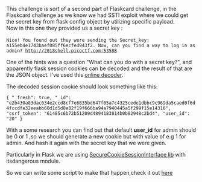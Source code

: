 This challenge is sort of a second part of Flaskcard challenge, in the Flaskcard challenge as we know we had SSTI exploit where we could get the secret key from flask config object by utilizing specific payload.  
Now in this one they provided us a secret key : <br><br>
<quote><code>Nice! You found out they were sending the Secret_key: a155eb4e1743baef085ff6ecfed943f2. Now, can you find a way to log in as admin? http://2018shell.picoctf.com:53588</code></quote>

One of the hints was a question <quote>"What can you do with a secret key?"</quote>, and apparently flask session cookies can be decoded and the result of that are the JSON object. I've used this <a href="https://www.kirsle.net/wizards/flask-session.cgi">online decoder</a>.

The decoded session cookie should look something like this:  

<code>{
    "_fresh": true,
    "_id": "e2b430a83dac634e2ccd8cf7e6835bd647f05a7c4325cede1dbbc9c969da5caed0f6d4fccdfe32eeabb60d1d5d8e82f19f666ba94a7940445a5f299f15e14316",
    "csrf_token": "61485c6b72b51209d4894183814b0b82948c2bd4",
    "user_id": "20"
}</code>

With a some research you can find out that default <b>user_id</b> for admin should be 0 or 1 ,so we should generate a new cookie but with value of e.g 1 for admin. And hash it again with the secret key that we were given.  

Particularly in Flask we are using <a href="https://flask.palletsprojects.com/en/1.1.x/api/#flask.sessions.SecureCookieSessionInterface">SecureCookieSessionInterface lib</a> with itsdangerous module.

So we can write some script to make that happen,check it out <a href="https://github.com/DejanJS/picoCTF-Writeups/blob/master/14.Flaskcards%20Skeleton%20Key/CTF_cookie.py">here</a>
